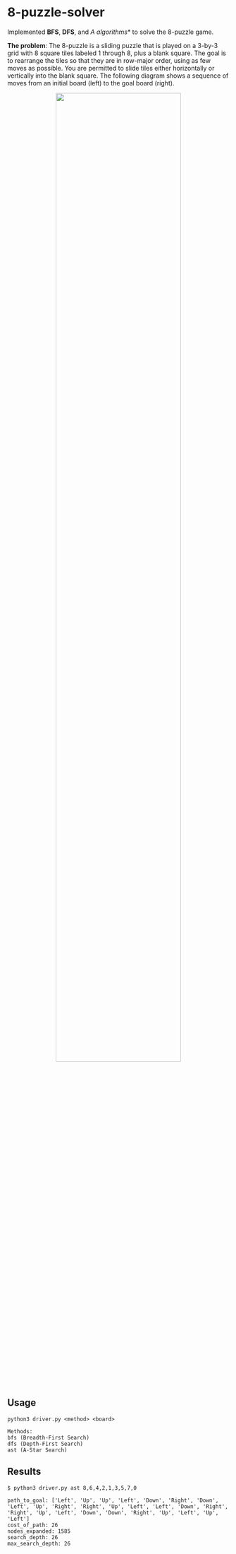 # 8-puzzle-solver

Implemented **BFS**, **DFS**, and **A* algorithms** to solve the 8-puzzle game.

**The problem**: The 8-puzzle is a sliding puzzle that is played on a 3-by-3 grid with 8 square tiles labeled 1 through 8, plus a blank square. The goal is to rearrange the tiles so that they are in row-major order, using as few moves as possible. You are permitted to slide tiles either horizontally or vertically into the blank square. The following diagram shows a sequence of moves from an initial board (left) to the goal board (right).

<p align='center'>
<img width="75%" height="75%" src="https://www.cs.princeton.edu/courses/archive/spring18/cos226/assignments/8puzzle/4moves.png" />
</p>

## Usage
```
python3 driver.py <method> <board>

Methods:
bfs (Breadth-First Search)
dfs (Depth-First Search)
ast (A-Star Search)
```

## Results
```
$ python3 driver.py ast 8,6,4,2,1,3,5,7,0

path_to_goal: ['Left', 'Up', 'Up', 'Left', 'Down', 'Right', 'Down', 'Left', 'Up', 'Right', 'Right', 'Up', 'Left', 'Left', 'Down', 'Right', 'Right', 'Up', 'Left', 'Down', 'Down', 'Right', 'Up', 'Left', 'Up', 'Left']
cost_of_path: 26
nodes_expanded: 1585
search_depth: 26
max_search_depth: 26
```


